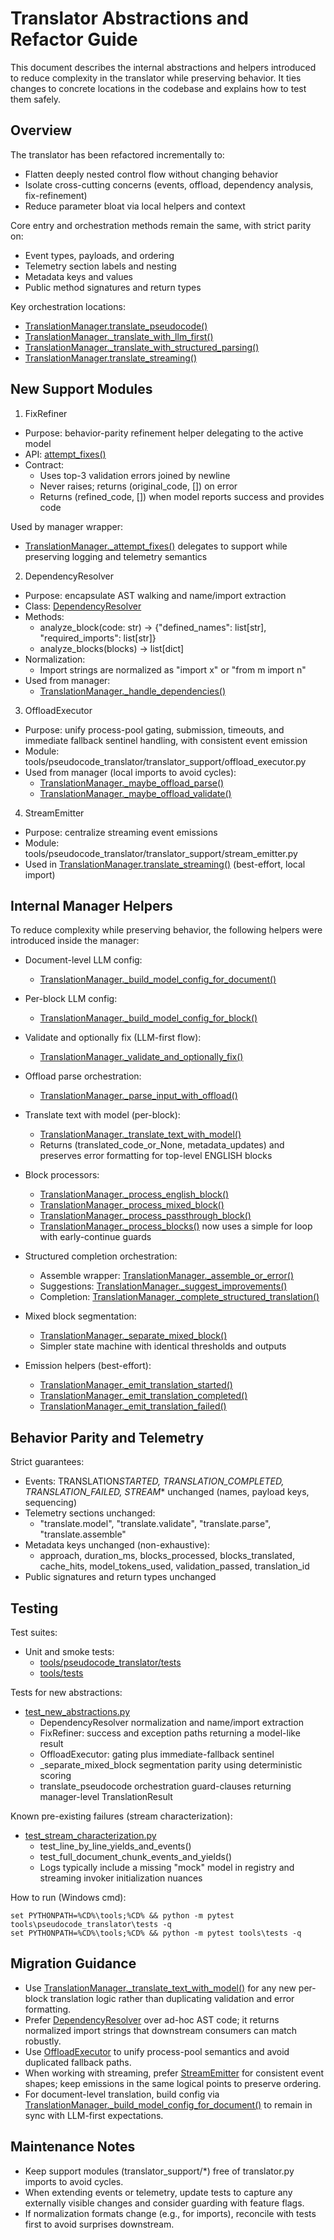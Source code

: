 # Translator Abstractions and Refactor Guide

This document describes the internal abstractions and helpers introduced to reduce complexity in the translator while preserving behavior. It ties changes to concrete locations in the codebase and explains how to test them safely.

## Overview

The translator has been refactored incrementally to:

- Flatten deeply nested control flow without changing behavior
- Isolate cross-cutting concerns (events, offload, dependency analysis, fix-refinement)
- Reduce parameter bloat via local helpers and context

Core entry and orchestration methods remain the same, with strict parity on:

- Event types, payloads, and ordering
- Telemetry section labels and nesting
- Metadata keys and values
- Public method signatures and return types

Key orchestration locations:

- [TranslationManager.translate_pseudocode()](tools/pseudocode_translator/translator.py:337)
- [TranslationManager.\_translate_with_llm_first()](tools/pseudocode_translator/translator.py:412)
- [TranslationManager.\_translate_with_structured_parsing()](tools/pseudocode_translator/translator.py:491)
- [TranslationManager.translate_streaming()](tools/pseudocode_translator/translator.py:1322)

## New Support Modules

1. FixRefiner

- Purpose: behavior-parity refinement helper delegating to the active model
- API: [attempt_fixes()](tools/pseudocode_translator/translator_support/fix_refiner.py:19)
- Contract:
  - Uses top-3 validation errors joined by newline
  - Never raises; returns (original_code, []) on error
  - Returns (refined_code, []) when model reports success and provides code

Used by manager wrapper:

- [TranslationManager.\_attempt_fixes()](tools/pseudocode_translator/translator.py:1150) delegates to support while preserving logging and telemetry semantics

2. DependencyResolver

- Purpose: encapsulate AST walking and name/import extraction
- Class: [DependencyResolver](tools/pseudocode_translator/translator_support/dependency_resolver.py:25)
- Methods:
  - analyze_block(code: str) → {"defined_names": list[str], "required_imports": list[str]}
  - analyze_blocks(blocks) → list[dict]
- Normalization:
  - Import strings are normalized as "import x" or "from m import n"
- Used from manager:
  - [TranslationManager.\_handle_dependencies()](tools/pseudocode_translator/translator.py:993)

3. OffloadExecutor

- Purpose: unify process-pool gating, submission, timeouts, and immediate fallback sentinel handling, with consistent event emission
- Module: tools/pseudocode_translator/translator_support/offload_executor.py
- Used from manager (local imports to avoid cycles):
  - [TranslationManager.\_maybe_offload_parse()](tools/pseudocode_translator/translator.py:202)
  - [TranslationManager.\_maybe_offload_validate()](tools/pseudocode_translator/translator.py:239)

4. StreamEmitter

- Purpose: centralize streaming event emissions
- Module: tools/pseudocode_translator/translator_support/stream_emitter.py
- Used in [TranslationManager.translate_streaming()](tools/pseudocode_translator/translator.py:1322) (best-effort, local import)

## Internal Manager Helpers

To reduce complexity while preserving behavior, the following helpers were introduced inside the manager:

- Document-level LLM config:

  - [TranslationManager.\_build_model_config_for_document()](tools/pseudocode_translator/translator.py:726)

- Per-block LLM config:

  - [TranslationManager.\_build_model_config_for_block()](tools/pseudocode_translator/translator.py:714)

- Validate and optionally fix (LLM-first flow):

  - [TranslationManager.\_validate_and_optionally_fix()](tools/pseudocode_translator/translator.py:741)

- Offload parse orchestration:

  - [TranslationManager.\_parse_input_with_offload()](tools/pseudocode_translator/translator.py:774)

- Translate text with model (per-block):

  - [TranslationManager.\_translate_text_with_model()](tools/pseudocode_translator/translator.py:781)
  - Returns (translated_code_or_None, metadata_updates) and preserves error formatting for top-level ENGLISH blocks

- Block processors:

  - [TranslationManager.\_process_english_block()](tools/pseudocode_translator/translator.py:904)
  - [TranslationManager.\_process_mixed_block()](tools/pseudocode_translator/translator.py:932)
  - [TranslationManager.\_process_passthrough_block()](tools/pseudocode_translator/translator.py:961)
  - [TranslationManager.\_process_blocks()](tools/pseudocode_translator/translator.py:965) now uses a simple for loop with early-continue guards

- Structured completion orchestration:

  - Assemble wrapper: [TranslationManager.\_assemble_or_error()](tools/pseudocode_translator/translator.py:590)
  - Suggestions: [TranslationManager.\_suggest_improvements()](tools/pseudocode_translator/translator.py:628)
  - Completion: [TranslationManager.\_complete_structured_translation()](tools/pseudocode_translator/translator.py:634)

- Mixed block segmentation:

  - [TranslationManager.\_separate_mixed_block()](tools/pseudocode_translator/translator.py:1100)
  - Simpler state machine with identical thresholds and outputs

- Emission helpers (best-effort):
  - [TranslationManager.\_emit_translation_started()](tools/pseudocode_translator/translator.py:274)
  - [TranslationManager.\_emit_translation_completed()](tools/pseudocode_translator/translator.py:286)
  - [TranslationManager.\_emit_translation_failed()](tools/pseudocode_translator/translator.py:299)

## Behavior Parity and Telemetry

Strict guarantees:

- Events: TRANSLATION*STARTED, TRANSLATION_COMPLETED, TRANSLATION_FAILED, STREAM*\* unchanged (names, payload keys, sequencing)
- Telemetry sections unchanged:
  - "translate.model", "translate.validate", "translate.parse", "translate.assemble"
- Metadata keys unchanged (non-exhaustive):
  - approach, duration_ms, blocks_processed, blocks_translated, cache_hits, model_tokens_used, validation_passed, translation_id
- Public signatures and return types unchanged

## Testing

Test suites:

- Unit and smoke tests:
  - [tools/pseudocode_translator/tests](tools/pseudocode_translator/tests)
  - [tools/tests](tools/tests)

Tests for new abstractions:

- [test_new_abstractions.py](tools/pseudocode_translator/tests/test_new_abstractions.py)
  - DependencyResolver normalization and name/import extraction
  - FixRefiner: success and exception paths returning a model-like result
  - OffloadExecutor: gating plus immediate-fallback sentinel
  - \_separate_mixed_block segmentation parity using deterministic scoring
  - translate_pseudocode orchestration guard-clauses returning manager-level TranslationResult

Known pre-existing failures (stream characterization):

- [test_stream_characterization.py](tools/pseudocode_translator/tests/test_stream_characterization.py:1)
  - test_line_by_line_yields_and_events()
  - test_full_document_chunk_events_and_yields()
  - Logs typically include a missing "mock" model in registry and streaming invoker initialization nuances

How to run (Windows cmd):

```
set PYTHONPATH=%CD%\tools;%CD% && python -m pytest tools\pseudocode_translator\tests -q
set PYTHONPATH=%CD%\tools;%CD% && python -m pytest tools\tests -q
```

## Migration Guidance

- Use [TranslationManager.\_translate_text_with_model()](tools/pseudocode_translator/translator.py:781) for any new per-block translation logic rather than duplicating validation and error formatting.
- Prefer [DependencyResolver](tools/pseudocode_translator/translator_support/dependency_resolver.py:25) over ad-hoc AST code; it returns normalized import strings that downstream consumers can match robustly.
- Use [OffloadExecutor](tools/pseudocode_translator/translator_support/offload_executor.py) to unify process-pool semantics and avoid duplicated fallback paths.
- When working with streaming, prefer [StreamEmitter](tools/pseudocode_translator/translator_support/stream_emitter.py) for consistent event shapes; keep emissions in the same logical points to preserve ordering.
- For document-level translation, build config via [TranslationManager.\_build_model_config_for_document()](tools/pseudocode_translator/translator.py:726) to remain in sync with LLM-first expectations.

## Maintenance Notes

- Keep support modules (translator_support/\*) free of translator.py imports to avoid cycles.
- When extending events or telemetry, update tests to capture any externally visible changes and consider guarding with feature flags.
- If normalization formats change (e.g., for imports), reconcile with tests first to avoid surprises downstream.
